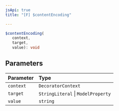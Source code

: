 ```yaml
---
jsApi: true
title: "[F] $contentEncoding"

---
```

```ts
$contentEncoding(
   context, 
   target, 
   value): void
```

## Parameters

| Parameter | Type |
| :------ | :------ |
| `context` | `DecoratorContext` |
| `target` | `StringLiteral` \| `ModelProperty` |
| `value` | `string` |
